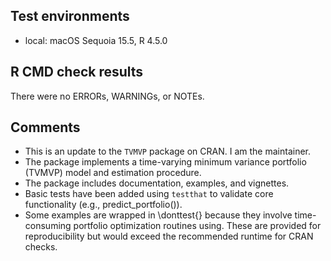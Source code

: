 ## Test environments
* local: macOS Sequoia 15.5, R 4.5.0

## R CMD check results
There were no ERRORs, WARNINGs, or NOTEs.

## Comments
* This is an update to the `TVMVP` package on CRAN. I am the maintainer.
* The package implements a time-varying minimum variance portfolio (TVMVP) model and estimation procedure.
* The package includes documentation, examples, and vignettes.
* Basic tests have been added using `testthat` to validate core functionality (e.g., predict_portfolio()).
* Some examples are wrapped in \donttest{} because they involve time-consuming portfolio optimization routines using. These are provided for reproducibility but would exceed the recommended runtime for CRAN checks.